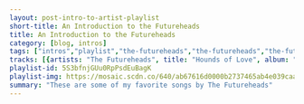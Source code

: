```yaml
---
layout: post-intro-to-artist-playlist
short-title: An Introduction to the Futureheads
title: An Introduction to the Futureheads
category: [blog, intros]
tags: ["intros","playlist","the-futureheads","the-futureheads","the-futureheads","the-futureheads","the-futureheads","the-futureheads","the-futureheads","the-futureheads","the-futureheads","the-futureheads","the-futureheads","the-futureheads","the-futureheads","the-futureheads","the-futureheads","the-futureheads","the-futureheads","the-futureheads","the-futureheads","the-futureheads","the-futureheads","the-futureheads","the-futureheads","the-futureheads","the-futureheads","the-futureheads","the-futureheads","the-futureheads","the-futureheads","the-futureheads","the-futureheads","the-futureheads","the-futureheads","the-futureheads","the-futureheads","the-futureheads","the-futureheads","the-futureheads","the-futureheads,-shy-child","the-futureheads"]
tracks: [{artists: "The Futureheads", title: "Hounds of Love", album: "The Futureheads"},{artists: "The Futureheads", title: "Skip to the End", album: "News and Tributes"},{artists: "The Futureheads", title: "The Chaos", album: "The Chaos"},{artists: "The Futureheads", title: "Headcase", album: "Powers"},{artists: "The Futureheads", title: "Struck Dumb", album: "The Chaos"},{artists: "The Futureheads", title: "Worry About It Later", album: "News and Tributes"},{artists: "The Futureheads", title: "Le Garage", album: "The Futureheads"},{artists: "The Futureheads", title: "Help Us Out", album: "News and Tributes"},{artists: "The Futureheads", title: "Jekyll", album: "Powers"},{artists: "The Futureheads", title: "Listen, Little Man!", album: "Powers"},{artists: "The Futureheads", title: "First Day", album: "The Futureheads"},{artists: "The Futureheads", title: "Cope", album: "News and Tributes"},{artists: "The Futureheads", title: "The Baron", album: "The Chaos"},{artists: "The Futureheads", title: "A to B", album: "The Futureheads"},{artists: "The Futureheads", title: "Mortals", album: "Powers"},{artists: "The Futureheads", title: "Robot", album: "The Futureheads"},{artists: "The Futureheads", title: "The Connector", album: "The Chaos"},{artists: "The Futureheads", title: "Animus", album: "Powers"},{artists: "The Futureheads", title: "Fallout", album: "News and Tributes"},{artists: "The Futureheads", title: "Heartbeat Song", album: "The Chaos"},{artists: "The Futureheads", title: "Meantime", album: "The Futureheads"},{artists: "The Futureheads", title: "Danger of the Water", album: "The Futureheads"},{artists: "The Futureheads", title: "This Is The Life", album: "The Chaos"},{artists: "The Futureheads", title: "Face", album: "News and Tributes"},{artists: "The Futureheads", title: "Stop The Noise", album: "The Chaos"},{artists: "The Futureheads", title: "Good Night Out", album: "Powers"},{artists: "The Futureheads", title: "The Beginning of the Twist", album: "This Is Not the World"},{artists: "The Futureheads", title: "Decent Days and Nights", album: "The Futureheads"},{artists: "The Futureheads", title: "7: 04", album: "Powers"},{artists: "The Futureheads", title: "Area", album: "News and Tributes"},{artists: "The Futureheads", title: "Idle Hands", album: "Powers"},{artists: "The Futureheads", title: "ALMS", album: "The Futureheads"},{artists: "The Futureheads", title: "News and Tributes", album: "News and Tributes"},{artists: "The Futureheads", title: "Across the Border", album: "Powers"},{artists: "The Futureheads", title: "Back to the Sea", album: "News and Tributes"},{artists: "The Futureheads", title: "Man Ray", album: "The Futureheads (new version)"},{artists: "The Futureheads", title: "Stranger in a New Town", album: "Powers"},{artists: "The Futureheads", title: "Electric Shock", album: "Powers"},{artists: "The Futureheads, Shy Child", title: "Decent Days & Nights - Shy Child Remix", album: "News and Tributes"},{artists: "The Futureheads", title: "Jupiter", album: "The Chaos"}]
playlist-id: 5S3bfnjGUu0RpPsdEuBagK
playlist-img: https://mosaic.scdn.co/640/ab67616d0000b2737465ab4e039caa25737b0ab6ab67616d0000b2738898371311ca97e7fe674afbab67616d0000b273db17fd8b356f389f199b27ecab67616d0000b273df2f9e052a60439d3f0bbd4f
summary: "These are some of my favorite songs by The Futureheads"
---
```

